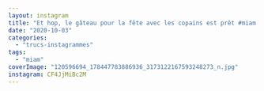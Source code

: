 ```yaml
---
layout: instagram
title: "Et hop, le gâteau pour la fête avec les copains est prêt #miam #pirate #happybirthday"
date: "2020-10-03"
categories: 
  - "trucs-instagrammes"
tags: 
  - "miam"
coverImage: "120596694_178447783886936_3173122167593248273_n.jpg"
instagram: CF4JjMiBc2M
---
```


